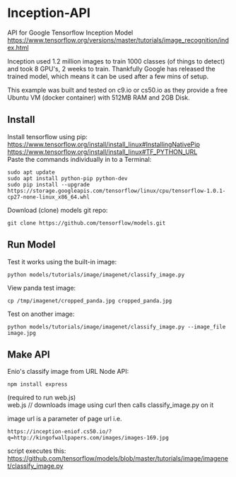 # Inception-API
API for Google Tensorflow Inception Model
https://www.tensorflow.org/versions/master/tutorials/image_recognition/index.html

Inception used 1.2 million images to train 1000 classes (of things to detect) and took 8 GPU's, 2 weeks to train.
Thankfully Google has released the trained model, which means it can be used after a few mins of setup.

This example was built and tested on c9.io or cs50.io as they provide a free Ubuntu VM (docker container) with 512MB RAM and 2GB Disk.

Install
-
Install tensorflow using pip: 
https://www.tensorflow.org/install/install_linux#InstallingNativePip   
https://www.tensorflow.org/install/install_linux#TF_PYTHON_URL  
Paste the commands individually in to a Terminal:   

    sudo apt update
    sudo apt install python-pip python-dev
    sudo pip install --upgrade https://storage.googleapis.com/tensorflow/linux/cpu/tensorflow-1.0.1-cp27-none-linux_x86_64.whl

Download (clone) models git repo:    

    git clone https://github.com/tensorflow/models.git

Run Model
-

Test it works using the built-in image:  

    python models/tutorials/image/imagenet/classify_image.py

View panda test image:    

    cp /tmp/imagenet/cropped_panda.jpg cropped_panda.jpg

Test on another image:  

    python models/tutorials/image/imagenet/classify_image.py --image_file image.jpg

Make API
-

Enio's classify image from URL Node API:   

    npm install express     
(required to run web.js)    
web.js // downloads image using curl then calls classify_image.py on it

image url is a parameter of page url i.e.   

    https://inception-eniof.cs50.io/?q=http://kingofwallpapers.com/images/images-169.jpg

script executes this:   
    https://github.com/tensorflow/models/blob/master/tutorials/image/imagenet/classify_image.py